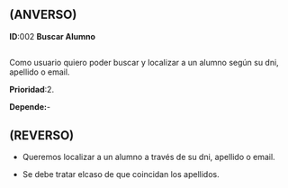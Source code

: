 ## (ANVERSO)

**ID**:002 **Buscar Alumno**

##

Como usuario quiero poder buscar y localizar a un alumno según su dni, apellido o email.

**Prioridad**:2.

**Depende:**-


## (REVERSO)

* Queremos localizar a un alumno a través de su dni, apellido o email.

* Se debe tratar elcaso de que coincidan los apellidos.


